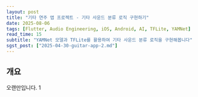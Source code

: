 ```yaml
---
layout: post
title: "기타 연주 앱 프로젝트 - 기타 사운드 분류 로직 구현하기"
date: 2025-08-06
tags: [Flutter, Audio Engineering, iOS, Android, AI, TFLite, YAMNet]
read_time: 15
subtitle: "YAMNet 모델과 TFLite를 활용하여 기타 사운드 분류 로직을 구현해봅니다"
sgst_post: ["2025-04-30-guitar-app-2.md"]
---
```


## 개요
오랜만입니다. 1



